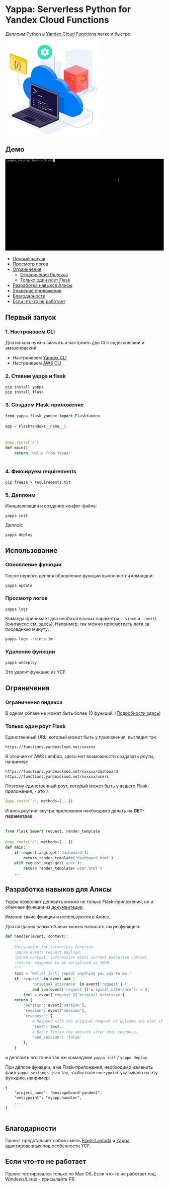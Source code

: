 # Yappa: Serverless Python for Yandex Cloud Functions

Деплоим Python в [Yandex Cloud Functions](https://cloud.yandex.ru/services/functions) легко и быстро.

<img src="ycf_logo.jpg" width="300" height="300">


## Демо

![](demo.gif)

- [Первый запуск](#usage)
- [Просмотр логов](#logs)
- [Ограничения](#limitations)
    - [Ограничения Яндекса](#yandex-quotes-and-limitations)
    - [Только один роут Flask](#only-one-flask-route)
- [Разработка навыков Алисы](#running-without-flask)
- [Удаление приложения](#undeploying)
- [Благодарности](#credits)
- [Если что-то не работает](#if-this-does-not-work)


## Первый запуск


### 1. Настраиваем CLI

Для начала нужно скачать и настроить два CLI: яндексовский и амазоновский.

- Настраиваем [Yandex CLI](https://cloud.yandex.ru/docs/cli/quickstart)
- Настраиваем [AWS CLI](https://docs.aws.amazon.com/cli/latest/userguide/cli-chap-install.html)


### 2. Ставим yappa и flask

```
pip install yappa
pip install flask
```


### 3. Создаем Flask-приложение


```python
from yappa.flask_yandex import FlaskYandex

app = FlaskYandex(__name__)


@app.route('/')
def main():
    return 'Hello from Yappa!'



```

### 4. Фиксируем requirements
```
pip freeze > requirements.txt
```

### 5. Деплоим

Инициализация и создание конфиг-файла:

```
yappa init
```

Деплой:
```
yappa deploy
```


## Использование


### Обновление функции

После первого деплоя обновление функции выполняется командой:

 
```
yappa update
```



### Просмотр логов


```
yappa logs
```

Команда принимает два необязательных параметра `--since` и `--until` ([синтаксис см. здесь](https://cloud.yandex.ru/docs/functions/operations/function/function-logs)). 
Например, так можно просмотреть логи за последнюю минуту:

```
yappa logs --since 1m

```


### Удаление функции


```
yappa undeploy
```

Это удалит функцию из YCF.


## Ограничения

### Ограничения яндекса
В одном облаке не может быть более 10 функций. ([Подробности здесь](https://cloud.yandex.ru/docs/functions/concepts/limits))

### Только один роут Flask

Единственный URL, который может быть у приложения, выглядит так:

```
https://functions.yandexcloud.net/xxxxxx
```

В отличие от AWS Lambda, здесь нет возможности создавать роуты, например:

```
https://functions.yandexcloud.net/xxxxxx/dashboard
https://functions.yandexcloud.net/xxxxxx/users
```


Поэтому единственный роут, который может быть у вашего Flask-приложения, - это `/`:

```python
@app.route('/', methods=[...])

```

И весь роутинг внутри приложения необходимо делать на **GET-параметрах**:


```python

from flask import request, render_template

@app.route('/', methods=[...])
def main:
    if request.args.get('dashboard'):
        return render_template('dashboard.html')
    elif request.args.get('user'): 
        return render_template('user.html')
    ...        

```


## Разработка навыков для Алисы

Yappa позволяет деплоить можно не только Flask-приложения, но и обычные функции 
из [документации](https://cloud.yandex.ru/docs/functions/quickstart/function-quickstart#python-func).  

Именно такие функции и используются в Алисе. 

Для создания навыка Алисы можно написать такую функцию:

```python
def handler(event, context):
    """
    Entry-point for Serverless Function.
    :param event: request payload.
    :param context: information about current execution context.
    :return: response to be serialized as JSON.
    """
    text = 'Hello! I\'ll repeat anything you say to me.'
    if 'request' in event and \
            'original_utterance' in event['request'] \
            and len(event['request']['original_utterance']) > 0:
        text = event['request']['original_utterance']
    return {
        'version': event['version'],
        'session': event['session'],
        'response': {
            # Respond with the original request or welcome the user if this is the beginning of the dialog and the request has not yet been made.
            'text': text,
            # Don't finish the session after this response.
            'end_session': 'false'
        },
    }
```

и деплоить его точно так же командами `yappa init` / `yappa deploy`.

При деплое функции, а не Flask-приложения, 
необходимо изменить файл `yappa-settings.json` так, чтобы поле `entrypoint` указывало на эту функцию, например: 


```
{
    "project_name": "messageboard-yandex2",
    "entrypoint": "myapp.handler",
    ...
}


```



## Благодарности

Проект представляет собой смесь [Flask-Lambda](https://github.com/techjacker/flask-lambda) 
и [Zappa](https://github.com/Miserlou/Zappa), адаптированных под особенности YCF.


## Если что-то не работает

Проект тестировался только по Mac OS. Если что-то не работает под Windows/Linux - присылайте PR.
